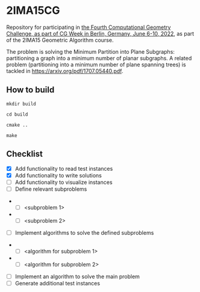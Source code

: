 # 2IMA15CG

Repository for participating in [the Fourth Computational Geometry Challenge, as part of CG Week in 
Berlin, Germany, June 6-10, 2022](https://cgshop.ibr.cs.tu-bs.de/competition/cg-shop-2022/), as part 
of the 2IMA15 Geometric Algorithm course.

The problem is solving the Minimum Partition into Plane Subgraphs: partitioning a graph into a minimum number of planar subgraphs. A related problem (partitioning into a minimum number of plane spanning trees) is tackled in https://arxiv.org/pdf/1707.05440.pdf.

## How to build

`mkdir build`

`cd build`

`cmake ..`

`make`


## Checklist

- [x] Add functionality to read test instances
- [x] Add functionality to write solutions
- [ ] Add functionality to visualize instances
- [ ] Define relevant subproblems
- - [ ] <subproblem 1>
- - [ ] <subproblem 2>
- [ ] Implement algorithms to solve the defined subproblems 
- - [ ] <algorithm for subproblem 1>
- - [ ] <algorithm for subproblem 2>
- [ ] Implement an algorithm to solve the main problem
- [ ] Generate additional test instances
